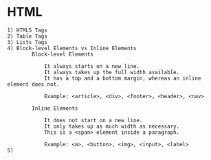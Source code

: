 # HTML

	1) HTML5 Tags
	2) Table Tags
	3) Lists Tags
	4) Block-level Elements vs Inline Elements
			Block-level Elements

				It always starts on a new line.
				It always takes up the full width available.
				It has a top and a bottom margin, whereas an inline element does not.

				Example: <article>, <div>, <footer>, <header>, <nav>

			Inline Elements

				It does not start on a new line.
				It only takes up as much width as necessary.
				This is a <span> element inside a paragraph.

				Example: <a>, <button>, <img>, <input>, <label>
	5) 